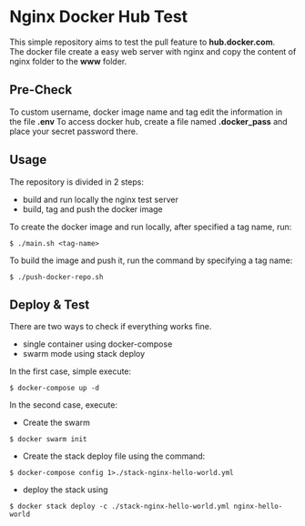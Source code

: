 # Nginx Docker Hub Test
This simple repository aims to test the pull feature to **hub.docker.com**.  
The docker file create a easy web server with nginx and copy the content of nginx folder to the **www** folder.

## Pre-Check
To custom username, docker image name and tag edit the information in the file **.env**
To access docker hub, create a file named **.docker_pass** and place your secret password there.

## Usage
The repository is divided in 2 steps:
- build and run locally the nginx test server
- build, tag and push the docker image

To create the docker image and run locally, after specified a tag name, run:
```
$ ./main.sh <tag-name>
```

To build the image and push it, run the command by specifying a tag name:
```
$ ./push-docker-repo.sh
```

## Deploy & Test
There are two ways to check if everything works fine.
- single container using docker-compose
- swarm mode using stack deploy

In the first case, simple execute:
```
$ docker-compose up -d
```

In the second case, execute:  
- Create the swarm
```
$ docker swarm init
```
- Create the stack deploy file using the command:
```
$ docker-compose config 1>./stack-nginx-hello-world.yml
```
- deploy the stack using
```
$ docker stack deploy -c ./stack-nginx-hello-world.yml nginx-hello-world
```

